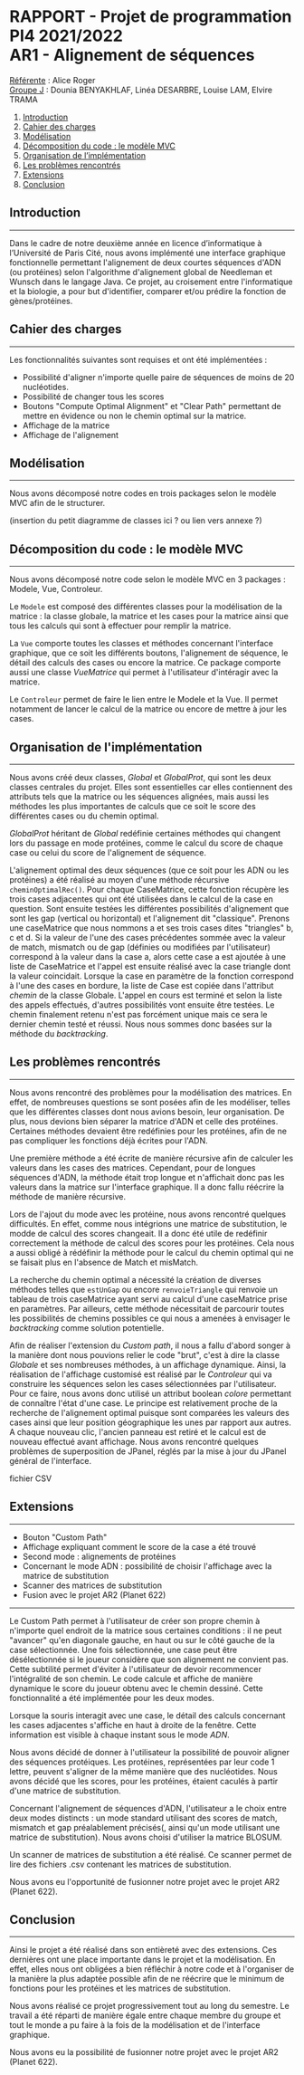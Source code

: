 RAPPORT - Projet de programmation PI4 2021/2022  
**AR1 - Alignement de séquences**  
==============
<ins>Référente</ins> : Alice Roger  
<ins>Groupe J</ins> : Dounia BENYAKHLAF, Linéa DESARBRE, Louise LAM, Elvire TRAMA 

1. [Introduction](#partie1)  
2. [Cahier des charges](#partie2)  
3. [Modélisation](#partie3)  
4. [Décomposition du code : le modèle MVC](#partie4)  
5. [Organisation de l’implémentation](#partie5)
6. [Les problèmes rencontrés](#partie6)  
7. [Extensions](#partie7) 
8. [Conclusion](#partie8) 

## Introduction <a id="partie1"></a>
---
Dans le cadre de notre deuxième année en licence d’informatique à l’Université de Paris Cité, nous avons implémenté une interface graphique fonctionnelle permettant l'alignement de deux courtes séquences d'ADN (ou protéines) selon l'algorithme d'alignement global de Needleman et Wunsch dans le langage Java. Ce projet, au croisement entre l'informatique et la biologie, a pour but d'identifier, comparer et/ou prédire la fonction de gènes/protéines.

## Cahier des charges <a id="partie2"></a>
---
Les fonctionnalités suivantes sont requises et ont été implémentées :
- Possibilité d'aligner n'importe quelle paire de séquences de moins de 20 nucléotides.
- Possibilité de changer tous les scores
- Boutons "Compute Optimal Alignment" et "Clear Path" permettant de mettre en évidence ou non le chemin optimal sur la matrice.
- Affichage de la matrice
- Affichage de l'alignement

## Modélisation <a id="partie3"></a>
---
Nous avons décomposé notre codes en trois packages selon le modèle MVC afin de le structurer. 

(insertion du petit diagramme de classes ici ? ou lien vers annexe ?)

## Décomposition du code : le modèle MVC <a id="partie4"></a>
---
Nous avons décomposé notre code selon le modèle MVC en 3 packages : Modele, Vue, Controleur.

Le `Modele` est composé des différentes classes pour la modélisation de la matrice : la classe globale, la matrice et les cases pour la matrice ainsi que tous les calculs qui sont à effectuer pour remplir la matrice.

La `Vue` comporte toutes les classes et méthodes concernant l'interface graphique, que ce soit les différents boutons, l'alignement de séquence, le détail des calculs des cases ou encore la matrice. Ce package comporte aussi une classe _VueMatrice_  qui permet à l'utilisateur d'intéragir avec la matrice.

Le `Controleur` permet de faire le lien entre le Modele et la Vue. Il permet notamment de lancer le calcul de la matrice ou encore de mettre à jour les cases.

## Organisation de l'implémentation <a id="partie5"></a>
---
Nous avons créé deux classes, _Global_ et _GlobalProt_, qui sont les deux classes centrales du projet. Elles sont essentielles car elles contiennent des attributs tels que la matrice ou les séquences alignées, mais aussi les méthodes les plus importantes de calculs que ce soit le score des différentes cases ou du chemin optimal. 

_GlobalProt_ héritant de _Global_ redéfinie certaines méthodes qui changent lors du passage en mode protéines, comme le calcul du score de chaque case ou celui du score de l'alignement de séquence.

L'alignement optimal des deux séquences (que ce soit pour les ADN ou les protéines) a été réalisé au moyen d'une méthode récursive `cheminOptimalRec()`. Pour chaque CaseMatrice, cette fonction récupère les trois cases adjacentes qui ont été utilisées dans le calcul de la case en question. Sont ensuite testées les différentes possibilités d'alignement que sont les gap (vertical ou horizontal) et l'alignement dit "classique". Prenons une caseMatrice que nous nommons a et ses trois cases dites "triangles" b, c et d. Si la valeur de l'une des cases précédentes sommée avec la valeur de match, mismatch ou de gap (définies ou modifiées par l'utilisateur) correspond à la valeur dans la case a, alors cette case a est ajoutée à une liste de CaseMatrice et l'appel est ensuite réalisé avec la case triangle dont la valeur coincidait. Lorsque la case en paramètre de la fonction correspond à l'une des cases en bordure, la liste de Case est copiée dans l'attribut _chemin_ de la classe Globale. L'appel en cours est terminé et selon la liste des appels effectués, d'autres possibilités vont ensuite être testées. Le chemin finalement retenu n'est pas forcément unique mais ce sera le dernier chemin testé et réussi. Nous nous sommes donc basées sur la méthode du _backtracking_. 

## Les problèmes rencontrés <a id="partie6"></a>
---
Nous avons rencontré des problèmes pour la modélisation des matrices. En effet, de nombreuses questions se sont posées afin de les modéliser, telles que les différentes classes dont nous avions besoin, leur organisation. De plus, nous devions bien séparer la matrice d'ADN et celle des protéines. Certaines méthodes devaient être redéfinies pour les protéines, afin de ne pas compliquer les fonctions déjà écrites pour l'ADN.

Une première méthode a été écrite de manière récursive afin de calculer les valeurs dans les cases des matrices. Cependant, pour de longues séquences d'ADN, la méthode était trop longue et n'affichait donc pas les valeurs dans la matrice sur l'interface graphique. Il a donc fallu réécrire la méthode de manière récursive.

Lors de l'ajout du mode avec les protéine, nous avons rencontré quelques difficultés. En effet, comme nous intégrions une matrice de substitution, le modde de calcul des scores changeait. Il a donc été utile de redéfinir correctement la méthode de calcul des scores pour les protéines. Cela nous a aussi obligé à rédéfinir la méthode pour le calcul du chemin optimal qui ne se faisait plus en l'absence de Match et misMatch.

La recherche du chemin optimal a nécessité la création de diverses méthodes telles que `estUnGap` ou encore `renvoieTriangle` qui renvoie un tableau de trois caseMatrice ayant servi au calcul d'une caseMatrice prise en paramètres. Par ailleurs, cette méthode nécessitait de parcourir toutes les possibilités de chemins possibles ce qui nous a amenées à envisager le _backtracking_ comme solution potentielle.

Afin de réaliser l'extension du _Custom path_, il nous a fallu d'abord songer à la manière dont nous pouvions relier le code "brut", c'est à dire la classe _Globale_ et ses nombreuses méthodes, à un affichage dynamique. Ainsi, la réalisation de l'affichage customisé est réalisé par le _Controleur_ qui va construire les séquences selon les cases sélectionnées par l'utilisateur. Pour ce faire, nous avons donc utilisé un attribut boolean _colore_ permettant de connaître l'état d'une case. Le principe est relativement proche de la recherche de l'alignement optimal puisque sont comparées les valeurs des cases ainsi que leur position géographique les unes par rapport aux autres. A chaque nouveau clic, l'ancien panneau est retiré et le calcul est de nouveau effectué avant affichage. Nous avons rencontré quelques problèmes de superposition de JPanel, réglés par la mise à jour du JPanel général de l'interface.

fichier CSV

## Extensions <a id="partie7"></a>
---
- Bouton "Custom Path"
- Affichage expliquant comment le score de la case a été trouvé
- Second mode : alignements de protéines
- Concernant le mode ADN : possibilité de choisir l'affichage avec la matrice de substitution
- Scanner des matrices de substitution
- Fusion avec le projet AR2 (Planet 622)
---
Le Custom Path permet à l'utilisateur de créer son propre chemin à n'importe quel endroit de la matrice sous certaines conditions : il ne peut "avancer" qu'en diagonale gauche, en haut ou sur le côté gauche de la case sélectionnée. Une fois sélectionnée, une case peut être désélectionnée si le joueur considère que son alignement ne convient pas. Cette subtilité permet d'éviter à l'utilisateur de devoir recommencer l'intégralité de son chemin. Le code calcule et affiche de manière dynamique le score du joueur obtenu avec le chemin dessiné. Cette fonctionnalité a été implémentée pour les deux modes.

Lorsque la souris interagit avec une case, le détail des calculs concernant les cases adjacentes s'affiche en haut à droite de la fenêtre. Cette information est visible à chaque instant sous le mode _ADN_.

Nous avons décidé de donner à l'utilisateur la possibilité de pouvoir aligner des séquences protéiques. Les protéines, représentées par leur code 1 lettre, peuvent s'aligner de la même manière que des nucléotides. Nous avons décidé que les scores, pour les protéines, étaient caculés à partir d'une matrice de substitution.

Concernant l'alignement de séquences d'ADN, l'utilisateur a le choix entre deux modes distincts : un mode standard utilisant des scores de match, mismatch et gap préalablement précisés(, ainsi qu'un mode utilisant une matrice de substitution). Nous avons choisi d'utiliser la matrice BLOSUM.

Un scanner de matrices de substitution a été réalisé. Ce scanner permet de lire des fichiers .csv contenant les matrices de substitution.

Nous avons eu l'opportunité de fusionner notre projet avec le projet AR2 (Planet 622).

## Conclusion <a id="partie8"></a>
---
Ainsi le projet a été réalisé dans son entièreté avec des extensions. Ces dernières ont une place importante dans le projet et la modélisation. En effet, elles nous ont obligées a bien réfléchir à notre code et à l'organiser de la manière la plus adaptée possible afin de ne réécrire que le minimum de fonctions pour les protéines et les matrices de substitution. 

Nous avons réalisé ce projet progressivement tout au long du semestre. Le travail a été réparti de manière égale entre chaque membre du groupe et tout le monde a pu faire à la fois de la modélisation et de l'interface graphique.

Nous avons eu la possibilité de fusionner notre projet avec le projet AR2 (Planet 622).